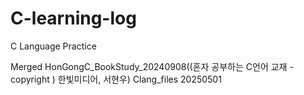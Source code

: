 # C-learning-log
C Language Practice

Merged HonGongC_BookStudy_20240908((혼자 공부하는 C언어 교재 - copyright ) 한빛미디어, 서현우) Clang_files 20250501

